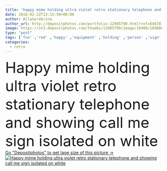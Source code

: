 ```yaml
---
title: 'happy mime holding ultra violet retro stationary telephone and showing call me sign isolated on white'
date: 2018-02-22T13:15:50+00:00
author: AllaSerebrina
author_url: http://depositphotos.com/portfolio-12985790.html?ref=64678756
image: https://st3.depositphotos.com/thumbs/12985790/image/18488/184886094/api_thumb_450.jpg?forcejpeg=true
type: "post"
tags: ['fun' ,'red' ,'happy' ,'equipment' ,'holding' ,'person' ,'sign' ,'art' ,'people' ,'caucasian' ,'male' ,'face' ,'man' ,'black' ,'connection' ,'retro' ,'vintage' ,'symbol' ,'emotion' ,'expression' ,'hat' ,'pose' ,'communication' ,'device' ,'phone' ,'telephone' ,'electronics' ,'makeup' ,'stationary' ,'trendy' ,'clothes' ,'alone' ,'mimic' ,'artist' ,'handsome' ,'performer' ,'humour' ,'gesture' ,'showing' ,'handset' ,'trend' ,'mime' ,'clown' ,'pantomime' ,'parody' ,'Isolated On White' ,'copy space' ,'young adult' ,'ultra violet' ,'call me sign' ]
categories: 
  - retro
---
```

<div aling="center">
            <font size="60"> Happy mime holding ultra violet retro stationary telephone and showing call me sign isolated on white</font>   
</div>
<div>
    <a href='https://depositphotos.com/184886094/stock-photo-happy-mime-holding-ultra-violet.html?ref=64678756' target=_blank > Go "Depositphotos" to get lage size of this picture ->
        <img href='https://depositphotos.com/184886094/stock-photo-happy-mime-holding-ultra-violet.html?ref=64678756' src='https://st3.depositphotos.com/12985790/18488/i/950/depositphotos_184886094-stock-photo-happy-mime-holding-ultra-violet.jpg?forcejpeg=true' alt='Happy mime holding ultra violet retro stationary telephone and showing call me sign isolated on white' >
    </a>
</div>
